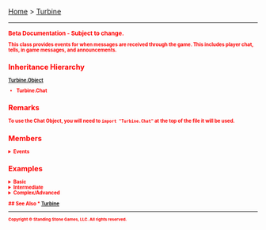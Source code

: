 <a href="index">Home</a> > <a href="turbine">Turbine</a>
<hr/>
<sub style="color:red; font-weight:bold">Beta Documentation - Subject to change.<sub>

This class provides events for when messages are received through the game. This includes player chat, tells, in game messages, and announcements.

## Inheritance Hierarchy
<a href="turbine.object">Turbine.Object</a>
* Turbine.Chat

## Remarks
To use the Chat Object, you will need to `import "Turbine.Chat"` at the top of the file it will be used.

## Members
<details>
<summary>Events</summary>
<ul>
	<li><a href="turbine.chat.received">Received</a></li>
</ul>
</details>

## Examples
<details><summary>Basic</summary>

** Coming Soon **
```lua
```
</details>

<details><summary>Intermediate</summary>

** Coming Soon **
```lua
```
</details>

<details><summary>Complex/Advanced</summary>

** Coming Soon **
```lua
```
</details>

<br/>
## See Also
* <a href="turbine">Turbine</a>

<hr/>
<sub>Copyright &copy; Standing Stone Games, LLC.  All rights reserved.</sub>